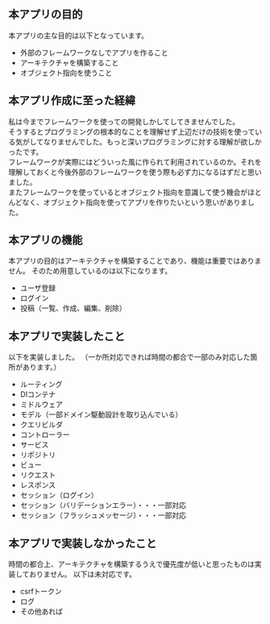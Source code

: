 ## 本アプリの目的
本アプリの主な目的は以下となっています。
- 外部のフレームワークなしでアプリを作ること
- アーキテクチャを構築すること
- オブジェクト指向を使うこと

## 本アプリ作成に至った経緯
私は今までフレームワークを使っての開発しかしてしてきませんでした。\
そうするとプログラミングの根本的なことを理解せず上辺だけの技術を使っている気がしてなりませんでした。もっと深いプログラミングに対する理解が欲しかったです。\
フレームワークが実際にはどういった風に作られて利用されているのか。それを理解しておくと今後外部のフレームワークを使う際も必ず力になるはずだと思いました。\
またフレームワークを使っているとオブジェクト指向を意識して使う機会がほとんどなく、オブジェクト指向を使ってアプリを作りたいという思いがありました。

## 本アプリの機能
本アプリの目的はアーキテクチャを構築することであり、機能は重要ではありません。
そのため用意しているのは以下になります。
- ユーザ登録
- ログイン
- 投稿（一覧、作成、編集、削除）

## 本アプリで実装したこと
以下を実装しました。
（一か所対応できれば時間の都合で一部のみ対応した箇所があります。）
- ルーティング
- DIコンテナ
- ミドルウェア
- モデル（一部ドメイン駆動設計を取り込んでいる）
- クエリビルダ
- コントローラー
- サービス
- リポジトリ
- ビュー
- リクエスト
- レスポンス
- セッション（ログイン）
- セッション（バリデーションエラー）・・・一部対応
- セッション（フラッシュメッセージ）・・・一部対応

## 本アプリで実装しなかったこと
時間の都合上、アーキテクチャを構築するうえで優先度が低いと思ったものは実装しておりません。
以下は未対応です。
- csrfトークン
- ログ
- その他あれば